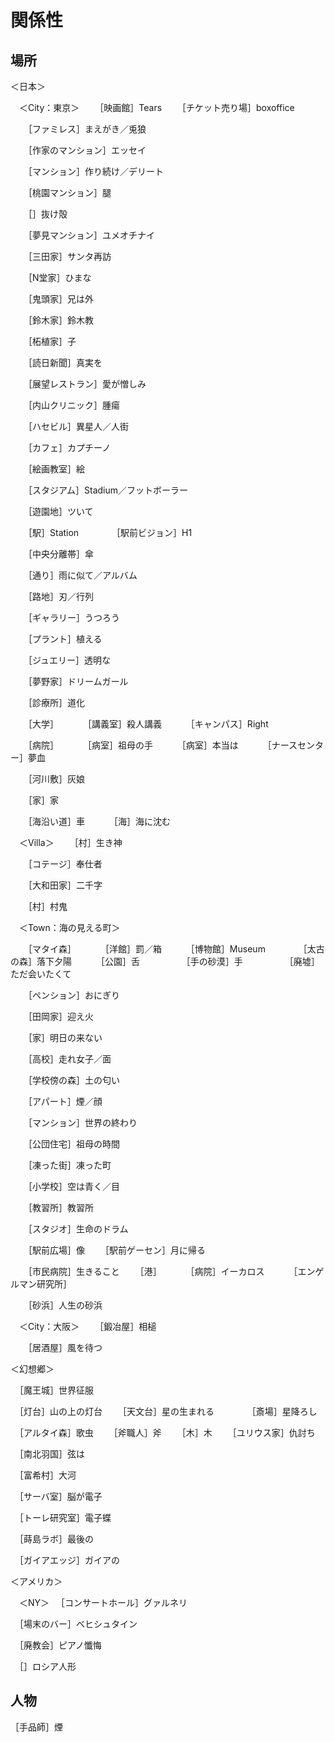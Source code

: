 関係性
===

## 場所

＜日本＞

　＜City：東京＞
　　［映画館］Tears
　　［チケット売り場］boxoffice

　　［ファミレス］まえがき／兎狼

　　［作家のマンション］エッセイ

　　［マンション］作り続け／デリート

　　［桃園マンション］腿

　　［］抜け殻

　　［夢見マンション］ユメオチナイ

　　［三田家］サンタ再訪

　　［N堂家］ひまな

　　［鬼頭家］兄は外

　　［鈴木家］鈴木教

　　［柘植家］子

　　［読日新聞］真実を

　　［展望レストラン］愛が憎しみ

　　［内山クリニック］腫瘍

　　［ハセビル］異星人／人街

　　［カフェ］カプチーノ

　　［絵画教室］絵

　　［スタジアム］Stadium／フットボーラー

　　［遊園地］ツいて

　　［駅］Station
　　　　［駅前ビジョン］H1

　　［中央分離帯］傘

　　［通り］雨に似て／アルバム

　　［路地］刃／行列

　　［ギャラリー］うつろう

　　［プラント］植える

　　［ジュエリー］透明な

　　［夢野家］ドリームガール

　　［診療所］道化

　　［大学］
　　　［講義室］殺人講義
　　　［キャンパス］Right

　　［病院］
　　　［病室］祖母の手
　　　［病室］本当は
　　　［ナースセンター］夢血

　　［河川敷］灰娘

　　［家］家

　　［海沿い道］車
　　　［海］海に沈む

　＜Villa＞
　　［村］生き神

　　［コテージ］奉仕者

　　［大和田家］二千字

　　［村］村鬼

　＜Town：海の見える町＞

　　［マタイ森］
　　　［洋館］罰／箱
　　　［博物館］Museum
　　　　［太古の森］落下夕陽
　　　［公園］舌
　　　　　［手の砂漠］手
　　　　　［廃墟］ただ会いたくて

　　［ペンション］おにぎり

　　［田岡家］迎え火

　　［家］明日の来ない

　　［高校］走れ女子／面

　　［学校傍の森］土の匂い

　　［アパート］煙／顔

　　［マンション］世界の終わり

　　［公団住宅］祖母の時間

　　［凍った街］凍った町

　　［小学校］空は青く／目

　　［教習所］教習所

　　［スタジオ］生命のドラム

　　［駅前広場］像
　　［駅前ゲーセン］月に帰る

　　［市民病院］生きること
　　［港］
　　　［病院］イーカロス
　　　［エンゲルマン研究所］

　　［砂浜］人生の砂浜

　＜City：大阪＞
　　［鍛冶屋］相槌

　　［居酒屋］風を待つ

＜幻想郷＞

　［魔王城］世界征服

　［灯台］山の上の灯台
　　［天文台］星の生まれる
　　　　［斎場］星降ろし

　［アルタイ森］歌虫
　　［斧職人］斧
　　［木］木
　　［ユリウス家］仇討ち

　［南北羽国］弦は

　［富希村］大河

　［サーバ室］脳が電子

　［トーレ研究室］電子蝶

　［蒔島ラボ］最後の

　［ガイアエッジ］ガイアの

＜アメリカ＞

　＜NY＞
　［コンサートホール］グァルネリ

　［場末のバー］ベヒシュタイン

　［廃教会］ピアノ懺悔

　［］ロシア人形


## 人物


［手品師］煙
